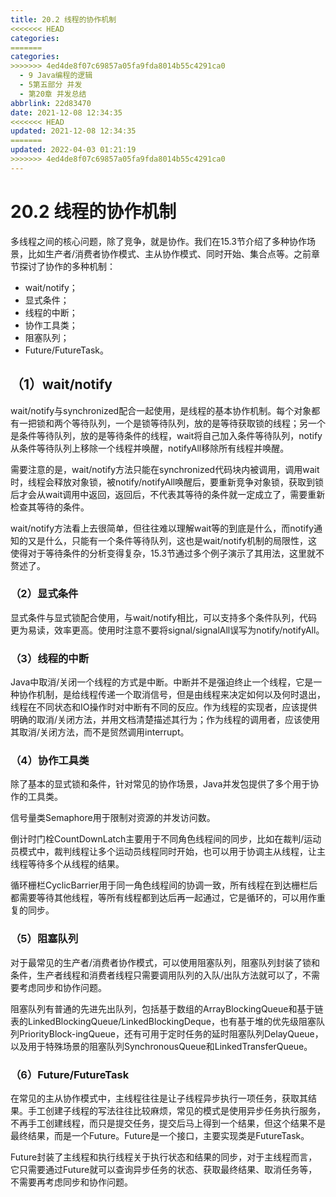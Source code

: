 ```yaml
---
title: 20.2 线程的协作机制
<<<<<<< HEAD
categories:
=======
categories: 
>>>>>>> 4ed4de8f07c69857a05fa9fda8014b55c4291ca0
  - 9 Java编程的逻辑
  - 5第五部分 并发
  - 第20章 并发总结
abbrlink: 22d83470
date: 2021-12-08 12:34:35
<<<<<<< HEAD
updated: 2021-12-08 12:34:35
=======
updated: 2022-04-03 01:21:19
>>>>>>> 4ed4de8f07c69857a05fa9fda8014b55c4291ca0
---
```

# 20.2 线程的协作机制
多线程之间的核心问题，除了竞争，就是协作。我们在15.3节介绍了多种协作场景，比如生产者/消费者协作模式、主从协作模式、同时开始、集合点等。之前章节探讨了协作的多种机制：
- wait/notify；
- 显式条件；
- 线程的中断；
- 协作工具类；
- 阻塞队列；
- Future/FutureTask。

## （1）wait/notify
wait/notify与synchronized配合一起使用，是线程的基本协作机制。每个对象都有一把锁和两个等待队列，一个是锁等待队列，放的是等待获取锁的线程；另一个是条件等待队列，放的是等待条件的线程，wait将自己加入条件等待队列，notify从条件等待队列上移除一个线程并唤醒，notifyAll移除所有线程并唤醒。

需要注意的是，wait/notify方法只能在synchronized代码块内被调用，调用wait时，线程会释放对象锁，被notify/notifyAll唤醒后，要重新竞争对象锁，获取到锁后才会从wait调用中返回，返回后，不代表其等待的条件就一定成立了，需要重新检查其等待的条件。

wait/notify方法看上去很简单，但往往难以理解wait等的到底是什么，而notify通知的又是什么，只能有一个条件等待队列，这也是wait/notify机制的局限性，这使得对于等待条件的分析变得复杂，15.3节通过多个例子演示了其用法，这里就不赘述了。

### （2）显式条件
显式条件与显式锁配合使用，与wait/notify相比，可以支持多个条件队列，代码更为易读，效率更高。使用时注意不要将signal/signalAll误写为notify/notifyAll。

### （3）线程的中断
Java中取消/关闭一个线程的方式是中断。中断并不是强迫终止一个线程，它是一种协作机制，是给线程传递一个取消信号，但是由线程来决定如何以及何时退出，线程在不同状态和IO操作时对中断有不同的反应。作为线程的实现者，应该提供明确的取消/关闭方法，并用文档清楚描述其行为；作为线程的调用者，应该使用其取消/关闭方法，而不是贸然调用interrupt。

### （4）协作工具类
除了基本的显式锁和条件，针对常见的协作场景，Java并发包提供了多个用于协作的工具类。

信号量类Semaphore用于限制对资源的并发访问数。

倒计时门栓CountDownLatch主要用于不同角色线程间的同步，比如在裁判/运动员模式中，裁判线程让多个运动员线程同时开始，也可以用于协调主从线程，让主线程等待多个从线程的结果。

循环栅栏CyclicBarrier用于同一角色线程间的协调一致，所有线程在到达栅栏后都需要等待其他线程，等所有线程都到达后再一起通过，它是循环的，可以用作重复的同步。

### （5）阻塞队列
对于最常见的生产者/消费者协作模式，可以使用阻塞队列，阻塞队列封装了锁和条件，生产者线程和消费者线程只需要调用队列的入队/出队方法就可以了，不需要考虑同步和协作问题。

阻塞队列有普通的先进先出队列，包括基于数组的ArrayBlockingQueue和基于链表的LinkedBlockingQueue/LinkedBlockingDeque，也有基于堆的优先级阻塞队列PriorityBlock-ingQueue，还有可用于定时任务的延时阻塞队列DelayQueue，以及用于特殊场景的阻塞队列SynchronousQueue和LinkedTransferQueue。

### （6）Future/FutureTask
在常见的主从协作模式中，主线程往往是让子线程异步执行一项任务，获取其结果。手工创建子线程的写法往往比较麻烦，常见的模式是使用异步任务执行服务，不再手工创建线程，而只是提交任务，提交后马上得到一个结果，但这个结果不是最终结果，而是一个Future。Future是一个接口，主要实现类是FutureTask。

Future封装了主线程和执行线程关于执行状态和结果的同步，对于主线程而言，它只需要通过Future就可以查询异步任务的状态、获取最终结果、取消任务等，不需要再考虑同步和协作问题。
